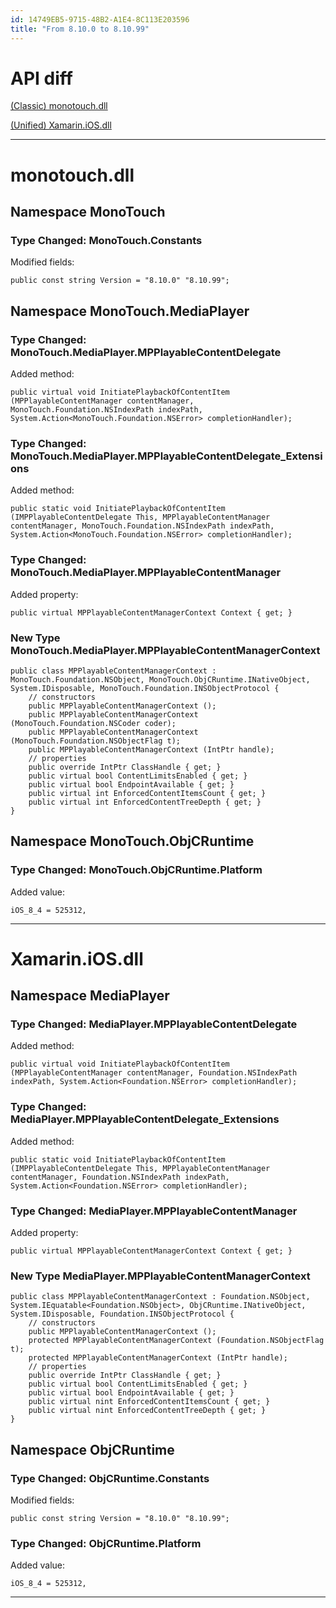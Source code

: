 ```yaml
---
id: 14749EB5-9715-48B2-A1E4-8C113E203596
title: "From 8.10.0 to 8.10.99"
---
```


# API diff

 [(Classic) monotouch.dll](#compat/monotouch)

   


 [(Unified) Xamarin.iOS.dll](#reference/Xamarin.iOS)

   


   


 <hr>

<h1 id='compat/monotouch'>monotouch.dll</h1>

## Namespace MonoTouch

### Type Changed: MonoTouch.Constants

Modified fields:

```
public const string Version = "8.10.0" "8.10.99";
```

## Namespace MonoTouch.MediaPlayer

### Type Changed: MonoTouch.MediaPlayer.MPPlayableContentDelegate

Added method:

```
public virtual void InitiatePlaybackOfContentItem (MPPlayableContentManager contentManager, MonoTouch.Foundation.NSIndexPath indexPath, System.Action<MonoTouch.Foundation.NSError> completionHandler);
```

### Type Changed: MonoTouch.MediaPlayer.MPPlayableContentDelegate_Extensions

Added method:

```
public static void InitiatePlaybackOfContentItem (IMPPlayableContentDelegate This, MPPlayableContentManager contentManager, MonoTouch.Foundation.NSIndexPath indexPath, System.Action<MonoTouch.Foundation.NSError> completionHandler);
```

### Type Changed: MonoTouch.MediaPlayer.MPPlayableContentManager

Added property:

```
public virtual MPPlayableContentManagerContext Context { get; }
```

### New Type MonoTouch.MediaPlayer.MPPlayableContentManagerContext

```
public class MPPlayableContentManagerContext : MonoTouch.Foundation.NSObject, MonoTouch.ObjCRuntime.INativeObject, System.IDisposable, MonoTouch.Foundation.INSObjectProtocol {
	// constructors
	public MPPlayableContentManagerContext ();
	public MPPlayableContentManagerContext (MonoTouch.Foundation.NSCoder coder);
	public MPPlayableContentManagerContext (MonoTouch.Foundation.NSObjectFlag t);
	public MPPlayableContentManagerContext (IntPtr handle);
	// properties
	public override IntPtr ClassHandle { get; }
	public virtual bool ContentLimitsEnabled { get; }
	public virtual bool EndpointAvailable { get; }
	public virtual int EnforcedContentItemsCount { get; }
	public virtual int EnforcedContentTreeDepth { get; }
}
```

## Namespace MonoTouch.ObjCRuntime

### Type Changed: MonoTouch.ObjCRuntime.Platform

Added value:

```
iOS_8_4 = 525312,
```

   


 <hr>

<h1 id='reference/Xamarin.iOS'>Xamarin.iOS.dll</h1>

## Namespace MediaPlayer

### Type Changed: MediaPlayer.MPPlayableContentDelegate

Added method:

```
public virtual void InitiatePlaybackOfContentItem (MPPlayableContentManager contentManager, Foundation.NSIndexPath indexPath, System.Action<Foundation.NSError> completionHandler);
```

### Type Changed: MediaPlayer.MPPlayableContentDelegate_Extensions

Added method:

```
public static void InitiatePlaybackOfContentItem (IMPPlayableContentDelegate This, MPPlayableContentManager contentManager, Foundation.NSIndexPath indexPath, System.Action<Foundation.NSError> completionHandler);
```

### Type Changed: MediaPlayer.MPPlayableContentManager

Added property:

```
public virtual MPPlayableContentManagerContext Context { get; }
```

### New Type MediaPlayer.MPPlayableContentManagerContext

```
public class MPPlayableContentManagerContext : Foundation.NSObject, System.IEquatable<Foundation.NSObject>, ObjCRuntime.INativeObject, System.IDisposable, Foundation.INSObjectProtocol {
	// constructors
	public MPPlayableContentManagerContext ();
	protected MPPlayableContentManagerContext (Foundation.NSObjectFlag t);
	protected MPPlayableContentManagerContext (IntPtr handle);
	// properties
	public override IntPtr ClassHandle { get; }
	public virtual bool ContentLimitsEnabled { get; }
	public virtual bool EndpointAvailable { get; }
	public virtual nint EnforcedContentItemsCount { get; }
	public virtual nint EnforcedContentTreeDepth { get; }
}
```

## Namespace ObjCRuntime

### Type Changed: ObjCRuntime.Constants

Modified fields:

```
public const string Version = "8.10.0" "8.10.99";
```

### Type Changed: ObjCRuntime.Platform

Added value:

```
iOS_8_4 = 525312,
```

   


 <hr>
